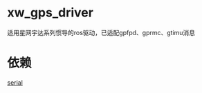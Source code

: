 # xw_gps_driver
 
适用星网宇达系列惯导的ros驱动，已适配gpfpd、gprmc、gtimu消息

# 依赖
[serial](https://github.com/wjwwood/serial)

